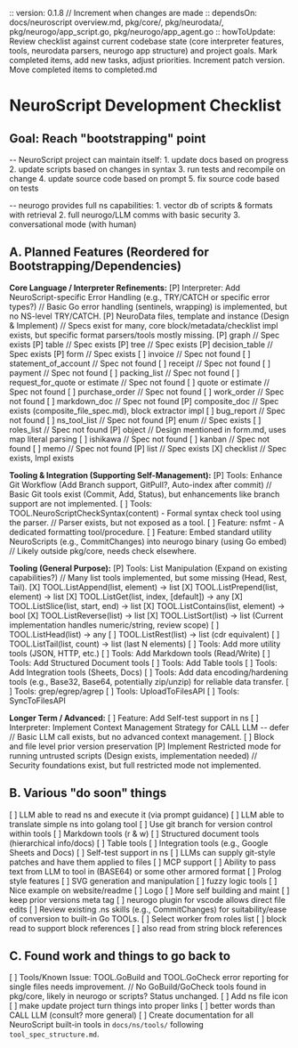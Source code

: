 :: version: 0.1.8 // Increment when changes are made
:: dependsOn: docs/neuroscript overview.md, pkg/core/, pkg/neurodata/, pkg/neurogo/app_script.go, pkg/neurogo/app_agent.go
:: howToUpdate: Review checklist against current codebase state (core interpreter features, tools, neurodata parsers, neurogo app structure) and project goals. Mark completed items, add new tasks, adjust priorities. Increment patch version. Move completed items to completed.md

# NeuroScript Development Checklist

## Goal: Reach "bootstrapping" point

--  NeuroScript project can maintain itself:
    1.  update docs based on progress
    2.  update scripts based on changes in syntax
    3.  run tests and recompile on change
    4.  update source code based on prompt
    5.  fix source code based on tests

-- neurogo provides full ns capabilities:
    1. vector db of scripts & formats with retrieval
    2. full neurogo/LLM comms with basic security
    3. conversational mode (with human)

## A. Planned Features (Reordered for Bootstrapping/Dependencies)

**Core Language / Interpreter Refinements:**
[P] Interpreter: Add NeuroScript-specific Error Handling (e.g., TRY/CATCH or specific error types?) // Basic Go error handling (sentinels, wrapping) is implemented, but no NS-level TRY/CATCH.
[P] NeuroData files, template and instance (Design & Implement) // Specs exist for many, core block/metadata/checklist impl exists, but specific format parsers/tools mostly missing.
    [P] graph // Spec exists
    [P] table // Spec exists
    [P] tree // Spec exists
    [P] decision_table // Spec exists
    [P] form // Spec exists
    [ ] invoice // Spec not found
    [ ] statement_of_account // Spec not found
    [ ] receipt // Spec not found
    [ ] payment // Spec not found
    [ ] packing_list // Spec not found
    [ ] request_for_quote or estimate // Spec not found
    [ ] quote or estimate // Spec not found
    [ ] purchase_order // Spec not found
    [ ] work_order // Spec not found
    [ ] markdown_doc // Spec not found
    [P] composite_doc // Spec exists (composite_file_spec.md), block extractor impl
    [ ] bug_report // Spec not found
    [ ] ns_tool_list // Spec not found
    [P] enum // Spec exists
    [ ] roles_list // Spec not found
    [P] object // Design mentioned in form.md, uses map literal parsing
    [ ] ishikawa // Spec not found
    [ ] kanban // Spec not found
    [ ] memo // Spec not found
    [P] list // Spec exists
    [X] checklist // Spec exists, Impl exists

**Tooling & Integration (Supporting Self-Management):**
[P] Tools: Enhance Git Workflow (Add Branch support, GitPull?, Auto-index after commit) // Basic Git tools exist (Commit, Add, Status), but enhancements like branch support are not implemented.
[ ] Tools: TOOL.NeuroScriptCheckSyntax(content) - Formal syntax check tool using the parser. // Parser exists, but not exposed as a tool.
[ ] Feature: nsfmt - A dedicated formatting tool/procedure.
[ ] Feature: Embed standard utility NeuroScripts (e.g., CommitChanges) into neurogo binary (using Go embed) // Likely outside pkg/core, needs check elsewhere.

**Tooling (General Purpose):**
[P] Tools: List Manipulation (Expand on existing capabilities?) // Many list tools implemented, but some missing (Head, Rest, Tail).
    [X] TOOL.ListAppend(list, element) -> list
    [X] TOOL.ListPrepend(list, element) -> list
    [X] TOOL.ListGet(list, index, [default]) -> any
    [X] TOOL.ListSlice(list, start, end) -> list
    [X] TOOL.ListContains(list, element) -> bool
    [X] TOOL.ListReverse(list) -> list
    [X] TOOL.ListSort(list) -> list (Current implementation handles numeric/string, review scope)
    [ ] TOOL.ListHead(list) -> any
    [ ] TOOL.ListRest(list) -> list (cdr equivalent)
    [ ] TOOL.ListTail(list, count) -> list (last N elements)
[ ] Tools: Add more utility tools (JSON, HTTP, etc.)
[ ] Tools: Add Markdown tools (Read/Write)
[ ] Tools: Add Structured Document tools
[ ] Tools: Add Table tools
[ ] Tools: Add Integration tools (Sheets, Docs)
[ ] Tools: Add data encoding/hardening tools (e.g., Base32, Base64, potentially zip/unzip) for reliable data transfer.
[ ] Tools: grep/egrep/agrep
[ ] Tools: UploadToFilesAPI
[ ] Tools: SyncToFilesAPI

**Longer Term / Advanced:**
[ ] Feature: Add Self-test support in ns
[ ] Interpreter: Implement Context Management Strategy for CALL LLM -- defer // Basic LLM call exists, but no advanced context management.
[ ] Block and file level prior version preservation
[P] Implement Restricted mode for running untrusted scripts (Design exists, implementation needed) // Security foundations exist, but full restricted mode not implemented.

## B. Various "do soon" things

[ ] LLM able to read ns and execute it (via prompt guidance)
[ ] LLM able to translate simple ns into golang tool
[ ] Use git branch for version control within tools
[ ] Markdown tools (r & w)
[ ] Structured document tools (hierarchical info/docs)
[ ] Table tools
[ ] Integration tools (e.g., Google Sheets and Docs)
[ ] Self-test support in ns
[ ] LLMs can supply git-style patches and have them applied to files
[ ] MCP support
[ ] Ability to pass text from LLM to tool in (BASE64) or some other armored format
[ ] Prolog style features
[ ] SVG generation and manipulation
[ ] fuzzy logic tools
[ ] Nice example on website/readme
[ ] Logo
[ ] More self building and maint
[ ] keep prior versions meta tag
[ ] neurogo plugin for vscode allows direct file edits
[ ] Review existing .ns skills (e.g., CommitChanges) for suitability/ease of conversion to built-in Go TOOLs.
[ ] Select worker from roles list
[ ] block read to support block references
[ ] also read from string block references

## C. Found work and things to go back to

[ ] Tools/Known Issue: TOOL.GoBuild and TOOL.GoCheck error reporting for single files needs improvement. // No GoBuild/GoCheck tools found in pkg/core, likely in neurogo or scripts? Status unchanged.
[ ] Add ns file icon
[ ] make update project turn things into proper links
[ ] better words than CALL LLM (consult? more general)
[ ] Create documentation for all NeuroScript built-in tools in `docs/ns/tools/` following `tool_spec_structure.md`.